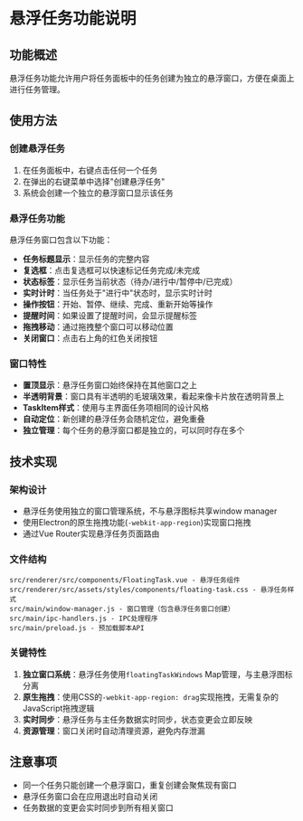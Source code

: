 # 悬浮任务功能说明

## 功能概述
悬浮任务功能允许用户将任务面板中的任务创建为独立的悬浮窗口，方便在桌面上进行任务管理。

## 使用方法

### 创建悬浮任务
1. 在任务面板中，右键点击任何一个任务
2. 在弹出的右键菜单中选择"创建悬浮任务"
3. 系统会创建一个独立的悬浮窗口显示该任务

### 悬浮任务功能
悬浮任务窗口包含以下功能：
- **任务标题显示**：显示任务的完整内容
- **复选框**：点击复选框可以快速标记任务完成/未完成
- **状态标签**：显示任务当前状态（待办/进行中/暂停中/已完成）
- **实时计时**：当任务处于"进行中"状态时，显示实时计时
- **操作按钮**：开始、暂停、继续、完成、重新开始等操作
- **提醒时间**：如果设置了提醒时间，会显示提醒标签
- **拖拽移动**：通过拖拽整个窗口可以移动位置
- **关闭窗口**：点击右上角的红色关闭按钮

### 窗口特性
- **置顶显示**：悬浮任务窗口始终保持在其他窗口之上
- **半透明背景**：窗口具有半透明的毛玻璃效果，看起来像卡片放在透明背景上
- **TaskItem样式**：使用与主界面任务项相同的设计风格
- **自动定位**：新创建的悬浮任务会随机定位，避免重叠
- **独立管理**：每个任务的悬浮窗口都是独立的，可以同时存在多个

## 技术实现

### 架构设计
- 悬浮任务使用独立的窗口管理系统，不与悬浮图标共享window manager
- 使用Electron的原生拖拽功能(`-webkit-app-region`)实现窗口拖拽
- 通过Vue Router实现悬浮任务页面路由

### 文件结构
```
src/renderer/src/components/FloatingTask.vue - 悬浮任务组件
src/renderer/src/assets/styles/components/floating-task.css - 悬浮任务样式
src/main/window-manager.js - 窗口管理（包含悬浮任务窗口创建）
src/main/ipc-handlers.js - IPC处理程序
src/main/preload.js - 预加载脚本API
```

### 关键特性
1. **独立窗口系统**：悬浮任务使用`floatingTaskWindows` Map管理，与主悬浮图标分离
2. **原生拖拽**：使用CSS的`-webkit-app-region: drag`实现拖拽，无需复杂的JavaScript拖拽逻辑
3. **实时同步**：悬浮任务与主任务数据实时同步，状态变更会立即反映
4. **资源管理**：窗口关闭时自动清理资源，避免内存泄漏

## 注意事项
- 同一个任务只能创建一个悬浮窗口，重复创建会聚焦现有窗口
- 悬浮任务窗口会在应用退出时自动关闭
- 任务数据的变更会实时同步到所有相关窗口